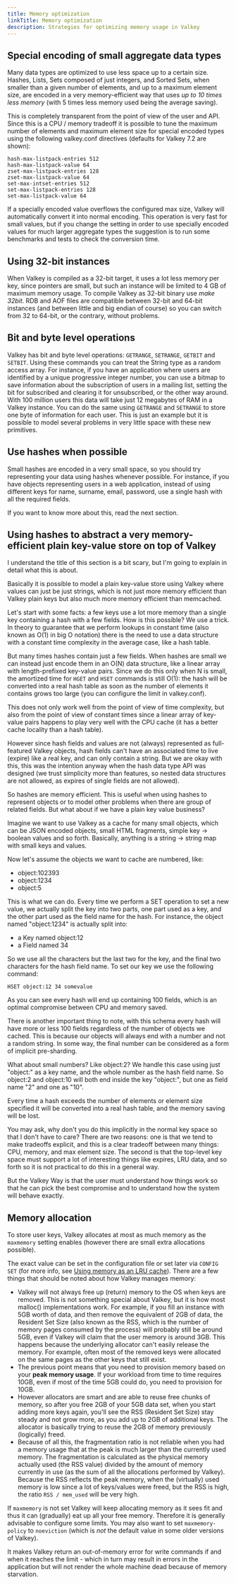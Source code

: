 ```yaml
---
title: Memory optimization
linkTitle: Memory optimization
description: Strategies for optimizing memory usage in Valkey
---
```


## Special encoding of small aggregate data types

Many data types are optimized to use less space up to a certain size.
Hashes, Lists, Sets composed of just integers, and Sorted Sets, when smaller than a given number of elements, and up to a maximum element size, are encoded in a very memory-efficient way that uses *up to 10 times less memory* (with 5 times less memory used being the average saving).

This is completely transparent from the point of view of the user and API.
Since this is a CPU / memory tradeoff it is possible to tune the maximum 
number of elements and maximum element size for special encoded types 
using the following valkey.conf directives (defaults for Valkey 7.2 are shown):

```
hash-max-listpack-entries 512
hash-max-listpack-value 64
zset-max-listpack-entries 128
zset-max-listpack-value 64
set-max-intset-entries 512
set-max-listpack-entries 128
set-max-listpack-value 64
```

If a specially encoded value overflows the configured max size,
Valkey will automatically convert it into normal encoding.
This operation is very fast for small values,
but if you change the setting in order to use specially encoded values
for much larger aggregate types the suggestion is to run some 
benchmarks and tests to check the conversion time.

## Using 32-bit instances


When Valkey is compiled as a 32-bit target, it uses a lot less memory per key, since pointers are small,
but such an instance will be limited to 4 GB of maximum memory usage.
To compile Valkey as 32-bit binary use *make 32bit*.
RDB and AOF files are compatible between 32-bit and 64-bit instances
(and between little and big endian of course) so you can switch from 32 to 64-bit, or the contrary, without problems.

## Bit and byte level operations

Valkey has bit and byte level operations: `GETRANGE`, `SETRANGE`, `GETBIT` and `SETBIT`.
Using these commands you can treat the String type as a random access array.
For instance, if you have an application where users are identified by a unique progressive integer number,
you can use a bitmap to save information about the subscription of users in a mailing list,
setting the bit for subscribed and clearing it for unsubscribed, or the other way around.
With 100 million users this data will take just 12 megabytes of RAM in a Valkey instance.
You can do the same using `GETRANGE` and `SETRANGE` to store one byte of information for each user.
This is just an example but it is possible to model several problems in very little space with these new primitives.

## Use hashes when possible


Small hashes are encoded in a very small space, so you should try representing your data using hashes whenever possible.
For instance, if you have objects representing users in a web application, 
instead of using different keys for name, surname, email, password, use a single hash with all the required fields.

If you want to know more about this, read the next section.

## Using hashes to abstract a very memory-efficient plain key-value store on top of Valkey

I understand the title of this section is a bit scary, but I'm going to explain in detail what this is about.

Basically it is possible to model a plain key-value store using Valkey
where values can just be just strings, which is not just more memory efficient
than Valkey plain keys but also much more memory efficient than memcached.

Let's start with some facts: a few keys use a lot more memory than a single key
containing a hash with a few fields. How is this possible? We use a trick.
In theory to guarantee that we perform lookups in constant time
(also known as O(1) in big O notation) there is the need to use a data structure
with a constant time complexity in the average case, like a hash table.

But many times hashes contain just a few fields. When hashes are small we can
instead just encode them in an O(N) data structure, like a linear
array with length-prefixed key-value pairs. Since we do this only when N
is small, the amortized time for `HGET` and `HSET` commands is still O(1): the
hash will be converted into a real hash table as soon as the number of elements
it contains grows too large (you can configure the limit in valkey.conf).

This does not only work well from the point of view of time complexity, but
also from the point of view of constant times since a linear array of key-value pairs happens to play very well with the CPU cache (it has a better
cache locality than a hash table).

However since hash fields and values are not (always) represented as full-featured Valkey objects, hash fields can't have an associated time to live
(expire) like a real key, and can only contain a string. But we are okay with
this, this was the intention anyway when the hash data type API was
designed (we trust simplicity more than features, so nested data structures
are not allowed, as expires of single fields are not allowed).

So hashes are memory efficient. This is useful when using hashes
to represent objects or to model other problems when there are group of
related fields. But what about if we have a plain key value business?

Imagine we want to use Valkey as a cache for many small objects, which can be JSON encoded objects, small HTML fragments, simple key -> boolean values
and so forth. Basically, anything is a string -> string map with small keys
and values.

Now let's assume the objects we want to cache are numbered, like:

 * object:102393
 * object:1234
 * object:5

This is what we can do. Every time we perform a
SET operation to set a new value, we actually split the key into two parts,
one part used as a key, and the other part used as the field name for the hash. For instance, the
object named "object:1234" is actually split into:

* a Key named object:12
* a Field named 34

So we use all the characters but the last two for the key, and the final
two characters for the hash field name. To set our key we use the following
command:

```
HSET object:12 34 somevalue
```

As you can see every hash will end up containing 100 fields, which is an optimal compromise between CPU and memory saved.

There is another important thing to note, with this schema
every hash will have more or
less 100 fields regardless of the number of objects we cached. This is because our objects will always end with a number and not a random string. In some way, the final number can be considered as a form of implicit pre-sharding.

What about small numbers? Like object:2? We handle this case using just
"object:" as a key name, and the whole number as the hash field name.
So object:2 and object:10 will both end inside the key "object:", but one
as field name "2" and one as "10".

Every time a hash exceeds the number of elements or element size specified
it will be converted into a real hash table, and the memory saving will be lost.

You may ask, why don't you do this implicitly in the normal key space so that
I don't have to care? There are two reasons: one is that we tend to make
tradeoffs explicit, and this is a clear tradeoff between many things: CPU,
memory, and max element size. The second is that the top-level key space must
support a lot of interesting things like expires, LRU data, and so
forth so it is not practical to do this in a general way.

But the Valkey Way is that the user must understand how things work so that he can pick the best compromise and to understand how the system will
behave exactly.

## Memory allocation

To store user keys, Valkey allocates at most as much memory as the `maxmemory`
setting enables (however there are small extra allocations possible).

The exact value can be set in the configuration file or set later via
`CONFIG SET` (for more info, see [Using memory as an LRU cache](lru-cache.md)).
There are a few things that should be noted about how Valkey manages memory:

* Valkey will not always free up (return) memory to the OS when keys are removed.
This is not something special about Valkey, but it is how most malloc() implementations work.
For example, if you fill an instance with 5GB worth of data, and then
remove the equivalent of 2GB of data, the Resident Set Size (also known as
the RSS, which is the number of memory pages consumed by the process)
will probably still be around 5GB, even if Valkey will claim that the user
memory is around 3GB.  This happens because the underlying allocator can't easily release the memory.
For example, often most of the removed keys were allocated on the same pages as the other keys that still exist.
* The previous point means that you need to provision memory based on your
**peak memory usage**. If your workload from time to time requires 10GB, even if
most of the time 5GB could do, you need to provision for 10GB.
* However allocators are smart and are able to reuse free chunks of memory,
so after you free 2GB of your 5GB data set, when you start adding more keys
again, you'll see the RSS (Resident Set Size) stay steady and not grow
more, as you add up to 2GB of additional keys. The allocator is basically
trying to reuse the 2GB of memory previously (logically) freed.
* Because of all this, the fragmentation ratio is not reliable when you
had a memory usage that at the peak is much larger than the currently used memory.
The fragmentation is calculated as the physical memory actually used (the RSS
value) divided by the amount of memory currently in use (as the sum of all
the allocations performed by Valkey). Because the RSS reflects the peak memory,
when the (virtually) used memory is low since a lot of keys/values were freed, but the RSS is high, the ratio `RSS / mem_used` will be very high.

If `maxmemory` is not set Valkey will keep allocating memory as it sees
fit and thus it can (gradually) eat up all your free memory.
Therefore it is generally advisable to configure some limits. You may also
want to set `maxmemory-policy` to `noeviction` (which is *not* the default
value in some older versions of Valkey).

It makes Valkey return an out-of-memory error for write commands if and when it reaches the 
limit - which in turn may result in errors in the application but will not render the 
whole machine dead because of memory starvation.
